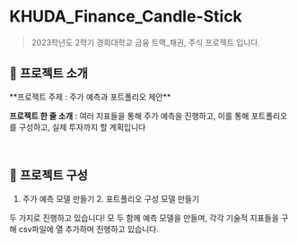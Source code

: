 # KHUDA_Finance_Candle-Stick

> 2023학년도 2학기 경희대학교 금융 트랙_채권, 주식 프로젝트 입니다.

## 🚀 프로젝트 소개

<aside>
  **프로젝트 주제 : 주가 예측과 포트폴리오 제안**

**프로젝트 한 줄 소개** :  여러 지표들을 통해 주가 예측을 진행하고, 이를 통해 포트폴리오를 구성하고, 실제 투자까지 할 계획입니다

</aside>

<br/>

## 📌 프로젝트 구성

1. 주가 예측 모델 만들기 2. 포트폴리오 구성 모델 만들기 

두 가지로 진행하고 있습니다! 모
두 함께 예측 모델을 만들며, 각각 기술적 지표들을 구해 csv파일에 열 추가하며 진행하고 있습니다.
